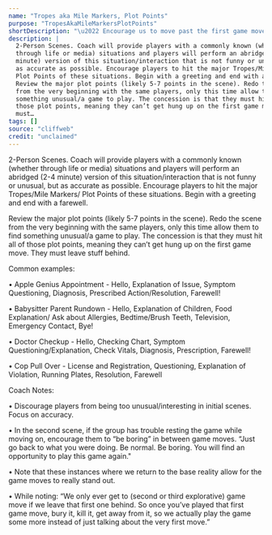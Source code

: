```yaml
---
name: "Tropes aka Mile Markers, Plot Points"
purpose: "TropesAkaMileMarkersPlotPoints"
shortDescription: "\u2022 Encourage us to move past the first game move so we can truly explore our game rather than just dissecting the first move. \u2022 Forces players to do the thing rather than talking about doing the thing or worrying that the scene will end once the thing has been done. \u2022 Reminds players that they have a wealth of knowledge and life experience to draw from for base realities. \u2022 Encourages top of intelligence play and commitment. \u2022 Discourages players from getting distracted by new unusual things."
description: |
  2-Person Scenes. Coach will provide players with a commonly known (whether
  through life or media) situations and players will perform an abridged (2-4
  minute) version of this situation/interaction that is not funny or unusual, but
  as accurate as possible. Encourage players to hit the major Tropes/Mile Markers/
  Plot Points of these situations. Begin with a greeting and end with a farewell.
  Review the major plot points (likely 5-7 points in the scene). Redo the scene
  from the very beginning with the same players, only this time allow them to find
  something unusual/a game to play. The concession is that they must hit all of
  those plot points, meaning they can’t get hung up on the first game move. They
  must…
tags: []
source: "cliffweb"
credit: "unclaimed"
---
```


2-Person Scenes. Coach will provide players with a commonly known (whether through life or media) situations and players will perform an abridged (2-4 minute) version of this situation/interaction that is not funny or unusual, but as accurate as possible. Encourage players to hit the major Tropes/Mile Markers/ Plot Points of these situations. Begin with a greeting and end with a farewell.

Review the major plot points (likely 5-7 points in the scene). Redo the scene from the very beginning with the same players, only this time allow them to find something unusual/a game to play. The concession is that they must hit all of those plot points, meaning they can’t get hung up on the first game move. They must leave stuff behind.

Common examples:

• Apple Genius Appointment - Hello, Explanation of Issue, Symptom Questioning, Diagnosis, Prescribed Action/Resolution, Farewell!

• Babysitter Parent Rundown - Hello, Explanation of Children, Food Explanation/ Ask about Allergies, Bedtime/Brush Teeth, Television, Emergency Contact, Bye!

• Doctor Checkup - Hello, Checking Chart, Symptom Questioning/Explanation, Check Vitals, Diagnosis, Prescription, Farewell!

• Cop Pull Over - License and Registration, Questioning, Explanation of Violation, Running Plates, Resolution, Farewell

Coach Notes:

• Discourage players from being too unusual/interesting in initial scenes. Focus on accuracy.

• In the second scene, if the group has trouble resting the game while moving on, encourage them to “be boring” in between game moves. “Just go back to what you were doing. Be normal. Be boring. You will find an opportunity to play this game again."

• Note that these instances where we return to the base reality allow for the game moves to really stand out.

• While noting: “We only ever get to (second or third explorative) game move if we leave that first one behind. So once you’ve played that first game move, bury it, kill it, get away from it, so we actually play the game some more instead of just talking about the very first move.”
